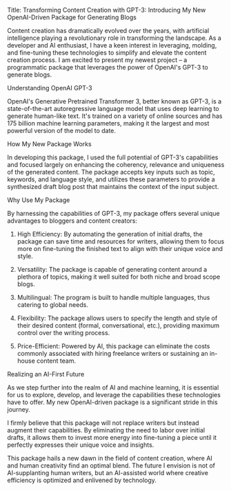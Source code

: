 Title: Transforming Content Creation with GPT-3: Introducing My New OpenAI-Driven Package for Generating Blogs

Content creation has dramatically evolved over the years, with artificial intelligence playing a revolutionary role in transforming the landscape. As a developer and AI enthusiast, I have a keen interest in leveraging, molding, and fine-tuning these technologies to simplify and elevate the content creation process. I am excited to present my newest project – a programmatic package that leverages the power of OpenAI's GPT-3 to generate blogs. 

Understanding OpenAI GPT-3

OpenAI's Generative Pretrained Transformer 3, better known as GPT-3, is a state-of-the-art autoregressive language model that uses deep learning to generate human-like text. It's trained on a variety of online sources and has 175 billion machine learning parameters, making it the largest and most powerful version of the model to date. 

How My New Package Works

In developing this package, I used the full potential of GPT-3's capabilities and focused largely on enhancing the coherency, relevance and uniqueness of the generated content. The package accepts key inputs such as topic, keywords, and language style, and utilizes these parameters to provide a synthesized draft blog post that maintains the context of the input subject.

Why Use My Package

By harnessing the capabilities of GPT-3, my package offers several unique advantages to bloggers and content creators:

1. High Efficiency: By automating the generation of initial drafts, the package can save time and resources for writers, allowing them to focus more on fine-tuning the finished text to align with their unique voice and style.

2. Versatility: The package is capable of generating content around a plethora of topics, making it well suited for both niche and broad scope blogs.

3. Multilingual: The program is built to handle multiple languages, thus catering to global needs. 

4. Flexibility: The package allows users to specify the length and style of their desired content (formal, conversational, etc.), providing maximum control over the writing process.

5. Price-Efficient: Powered by AI, this package can eliminate the costs commonly associated with hiring freelance writers or sustaining an in-house content team.

Realizing an AI-First Future

As we step further into the realm of AI and machine learning, it is essential for us to explore, develop, and leverage the capabilities these technologies have to offer. My new OpenAI-driven package is a significant stride in this journey.

I firmly believe that this package will not replace writers but instead augment their capabilities. By eliminating the need to labor over initial drafts, it allows them to invest more energy into fine-tuning a piece until it perfectly expresses their unique voice and insights.

This package hails a new dawn in the field of content creation, where AI and human creativity find an optimal blend. The future I envision is not of AI-supplanting human writers, but an AI-assisted world where creative efficiency is optimized and enlivened by technology.